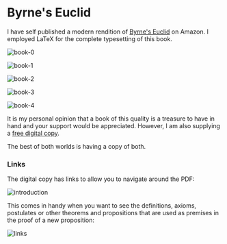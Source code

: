 # Byrne's Euclid

I have self published a modern rendition of [Byrne's Euclid](https://www.amazon.com/Byrnes-Euclid-First-Books-Elements/dp/B0BZF4Z67V) on Amazon.  I employed LaTeX for the complete typesetting of this book.

![book-0](https://github.com/newell/newell.github.io/assets/4163356/831a2dad-d95c-4c5a-bdff-e24b9cc43013)

![book-1](https://github.com/newell/newell.github.io/assets/4163356/85f8e36f-da2a-47c4-8d5a-de052d84bfaf)

![book-2](https://github.com/newell/newell.github.io/assets/4163356/b725be1c-c3a5-4abd-a4d9-c7ff9d1e9a02)

![book-3](https://github.com/newell/newell.github.io/assets/4163356/8361b50a-adde-4707-986a-e4c8bf124e7b)

![book-4](https://github.com/newell/newell.github.io/assets/4163356/00804261-f0a6-4d13-85a8-5c67c6e39700)

It is my personal opinion that a book of this quality is a treasure to have in hand and your support would be appreciated.
However, I am also supplying a [free digital copy](https://github.com/newell/newell.github.io/assets/byrnes-euclid.pdf).

The best of both worlds is having a copy of both.

### Links

The digital copy has links to allow you to navigate around the PDF:

![introduction](https://github.com/newell/newell.github.io/assets/4163356/14a14775-dc80-40db-ad96-11c5bb28c53d)


This comes in handy when you want to see the definitions, axioms, postulates or other theorems and propositions that are used as premises in the proof of a new proposition:

![links](https://github.com/newell/newell.github.io/assets/4163356/6b07b5e4-71ee-4018-8cb6-777dd3048e58)
